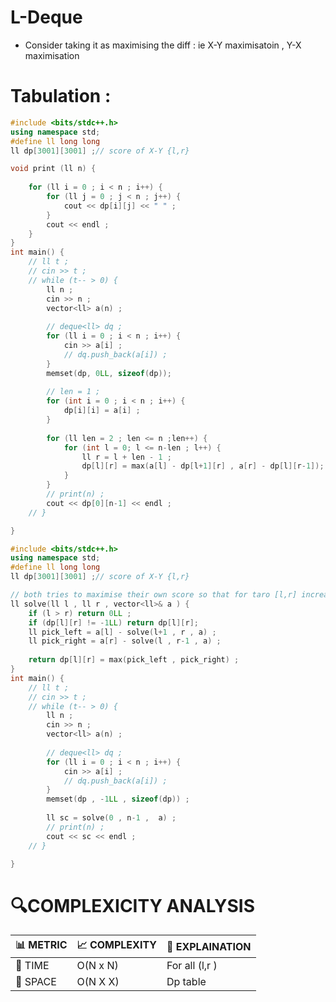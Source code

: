 # L-Deque

- Consider taking it as maximising the diff : ie X-Y maximisatoin , Y-X maximisation


# Tabulation :
```cpp
#include <bits/stdc++.h>
using namespace std;
#define ll long long
ll dp[3001][3001] ;// score of X-Y {l,r}

void print (ll n) {
    
    for (ll i = 0 ; i < n ; i++) {
        for (ll j = 0 ; j < n ; j++) {
            cout << dp[i][j] << " " ;
        }
        cout << endl ;
    }
}
int main() {
    // ll t ;
    // cin >> t ;
    // while (t-- > 0) {
        ll n ; 
        cin >> n ;
        vector<ll> a(n) ;
        
        // deque<ll> dq ;
        for (ll i = 0 ; i < n ; i++) {
            cin >> a[i] ;
            // dq.push_back(a[i]) ;
        }
        memset(dp, 0LL, sizeof(dp));
        
        // len = 1 ;
        for (int i = 0 ; i < n ; i++) {
            dp[i][i] = a[i] ;
        }
      
        for (ll len = 2 ; len <= n ;len++) {
            for (int l = 0; l <= n-len ; l++) {
                ll r = l + len - 1 ;
                dp[l][r] = max(a[l] - dp[l+1][r] , a[r] - dp[l][r-1]);
            }
        }
        // print(n) ;
        cout << dp[0][n-1] << endl ;
    // }

}
```

```cpp
#include <bits/stdc++.h>
using namespace std;
#define ll long long
ll dp[3001][3001] ;// score of X-Y {l,r}

// both tries to maximise their own score so that for taro [l,r] increases and for jiro [l,r] -> decreases 
ll solve(ll l , ll r , vector<ll>& a ) {
    if (l > r) return 0LL ;
    if (dp[l][r] != -1LL) return dp[l][r];
    ll pick_left = a[l] - solve(l+1 , r , a) ;
    ll pick_right = a[r] - solve(l , r-1 , a) ;
    
    return dp[l][r] = max(pick_left , pick_right) ;
}
int main() {
    // ll t ;
    // cin >> t ;
    // while (t-- > 0) {
        ll n ; 
        cin >> n ;
        vector<ll> a(n) ;
        
        // deque<ll> dq ;
        for (ll i = 0 ; i < n ; i++) {
            cin >> a[i] ;
            // dq.push_back(a[i]) ;
        }
        memset(dp , -1LL , sizeof(dp)) ;
        
        ll sc = solve(0 , n-1 ,  a) ;
        // print(n) ;
        cout << sc << endl ;
    // }

}

```

# 🔍COMPLEXICITY ANALYSIS

| 📊 METRIC | 📈 COMPLEXITY	  |  🧩 EXPLAINATION |
|-----------|-------------|------------|
| 🧭 TIME  |      O(N x N)    |  For all (l,r ) |
| 🧠 SPACE |     O(N X X)       |  Dp table           |
